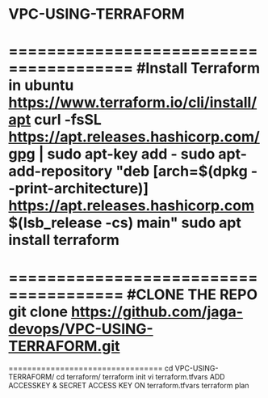 # VPC-USING-TERRAFORM
=======================================
#Install Terraform in ubuntu
https://www.terraform.io/cli/install/apt
curl -fsSL https://apt.releases.hashicorp.com/gpg | sudo apt-key add -
sudo apt-add-repository "deb [arch=$(dpkg --print-architecture)] https://apt.releases.hashicorp.com $(lsb_release -cs) main"
sudo apt install terraform
==================================
======================================
#CLONE THE REPO
git clone https://github.com/jaga-devops/VPC-USING-TERRAFORM.git
================================================================

=================================
cd VPC-USING-TERRAFORM/
cd terraform/
terraform init
vi terraform.tfvars
ADD ACCESSKEY & SECRET ACCESS KEY ON terraform.tfvars
terraform plan

